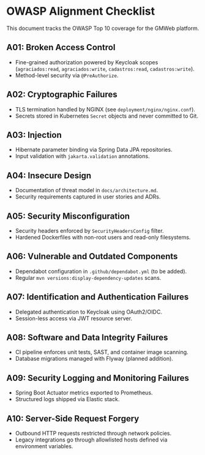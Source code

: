 # OWASP Alignment Checklist

This document tracks the OWASP Top 10 coverage for the GMWeb platform.

## A01: Broken Access Control
- Fine-grained authorization powered by Keycloak scopes (`agraciados:read`, `agraciados:write`, `cadastros:read`, `cadastros:write`).
- Method-level security via `@PreAuthorize`.

## A02: Cryptographic Failures
- TLS termination handled by NGINX (see `deployment/nginx/nginx.conf`).
- Secrets stored in Kubernetes `Secret` objects and never committed to Git.

## A03: Injection
- Hibernate parameter binding via Spring Data JPA repositories.
- Input validation with `jakarta.validation` annotations.

## A04: Insecure Design
- Documentation of threat model in `docs/architecture.md`.
- Security requirements captured in user stories and ADRs.

## A05: Security Misconfiguration
- Security headers enforced by `SecurityHeadersConfig` filter.
- Hardened Dockerfiles with non-root users and read-only filesystems.

## A06: Vulnerable and Outdated Components
- Dependabot configuration in `.github/dependabot.yml` (to be added).
- Regular `mvn versions:display-dependency-updates` scans.

## A07: Identification and Authentication Failures
- Delegated authentication to Keycloak using OAuth2/OIDC.
- Session-less access via JWT resource server.

## A08: Software and Data Integrity Failures
- CI pipeline enforces unit tests, SAST, and container image scanning.
- Database migrations managed with Flyway (planned addition).

## A09: Security Logging and Monitoring Failures
- Spring Boot Actuator metrics exported to Prometheus.
- Structured logs shipped via Elastic stack.

## A10: Server-Side Request Forgery
- Outbound HTTP requests restricted through network policies.
- Legacy integrations go through allowlisted hosts defined via environment variables.
